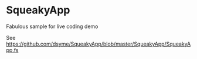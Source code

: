 # SqueakyApp

Fabulous sample for live coding demo

See https://github.com/dsyme/SqueakyApp/blob/master/SqueakyApp/SqueakyApp.fs

